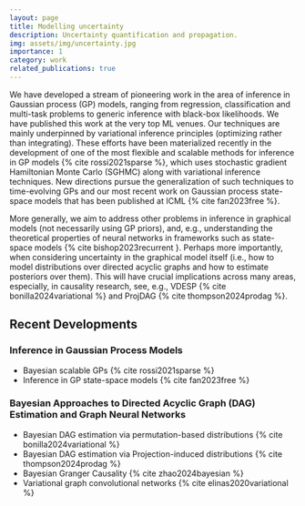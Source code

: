 ```yaml
---
layout: page
title: Modelling uncertainty
description: Uncertainty quantification and propagation. 
img: assets/img/uncertainty.jpg
importance: 1
category: work
related_publications: true
---
```


We have developed a stream of pioneering work in the area of inference in Gaussian process (GP) models, ranging from regression, classification and multi-task problems to generic inference with black-box likelihoods. We have published this work at the very top ML venues. Our techniques are mainly underpinned by variational inference principles (optimizing rather than integrating). These efforts have been materialized recently in the development of one of the most flexible and scalable methods for inference in GP models {% cite rossi2021sparse %}, which uses stochastic gradient Hamiltonian Monte Carlo (SGHMC) along with variational inference techniques. New directions pursue the generalization of such techniques to time-evolving GPs and our most recent work on Gaussian process state-space models that has been published at ICML {% cite fan2023free %}.

 
More generally, we aim to address other problems in inference in graphical models (not necessarily using GP priors), and, e.g., understanding the theoretical properties of neural networks in frameworks such as state-space models {% cite bishop2023recurrent }. Perhaps more importantly, when considering uncertainty in the graphical model itself (i.e., how to model distributions over directed acyclic graphs and how to estimate posteriors over them). This will have crucial implications across many areas, especially, in causality research, see, e.g., VDESP {% cite bonilla2024variational %} and ProjDAG {% cite thompson2024prodag %}.
 

## Recent Developments 

### Inference in Gaussian Process Models
<ul>
    <li> Bayesian scalable GPs {% cite rossi2021sparse %} </li>
    <li> Inference in GP state-space models {% cite fan2023free %} </li>
</ul>

### Bayesian Approaches to Directed Acyclic Graph (DAG) Estimation and Graph Neural Networks
<ul>
    <li>Bayesian DAG estimation via permutation-based distributions {% cite bonilla2024variational %} </li>
    <li> Bayesian DAG estimation via Projection-induced distributions {% cite thompson2024prodag %} </li>
    <li> Bayesian Granger Causality {% cite zhao2024bayesian %}</li>
    <li> Variational graph convolutional networks {% cite elinas2020variational %}</li>
</ul>





